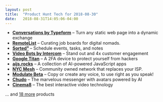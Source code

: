 ```yaml
---
layout: post
title:  "Product Hunt Tech for 2018-08-30"
date:   2018-08-31T14:05:06-04:00
---
```


* **[Conversations by Typeform](https://www.producthunt.com/posts/conversations-by-typeform?utm_campaign=producthunt-api&utm_medium=api&utm_source=Application%3A+Daily+Digest+RSS+%28ID%3A+3202%29)** – Turn any static web page into a dynamic exchange
* **[RemoteList](https://www.producthunt.com/posts/remotelist?utm_campaign=producthunt-api&utm_medium=api&utm_source=Application%3A+Daily+Digest+RSS+%28ID%3A+3202%29)** – Curating job boards for digital nomads.
* **[Sorted³](https://www.producthunt.com/posts/sorted-3?utm_campaign=producthunt-api&utm_medium=api&utm_source=Application%3A+Daily+Digest+RSS+%28ID%3A+3202%29)** – Schedule events, tasks, and notes
* **[Video Bots by Intercom](https://www.producthunt.com/posts/video-bots-by-intercom?utm_campaign=producthunt-api&utm_medium=api&utm_source=Application%3A+Daily+Digest+RSS+%28ID%3A+3202%29)** – Stand out and 4x customer engagement
* **[Google Titan](https://www.producthunt.com/posts/google-titan?utm_campaign=producthunt-api&utm_medium=api&utm_source=Application%3A+Daily+Digest+RSS+%28ID%3A+3202%29)** – A 2FA device to protect yourself from hackers
* **[aijs.rocks](https://www.producthunt.com/posts/aijs-rocks?utm_campaign=producthunt-api&utm_medium=api&utm_source=Application%3A+Daily+Digest+RSS+%28ID%3A+3202%29)** – A collection of AI-powered JavaScript apps
* **[NYC Mesh](https://www.producthunt.com/posts/nyc-mesh?utm_campaign=producthunt-api&utm_medium=api&utm_source=Application%3A+Daily+Digest+RSS+%28ID%3A+3202%29)** – Community owned network that replaces your ISP.
* **[Modulate Beta](https://www.producthunt.com/posts/modulate-beta?utm_campaign=producthunt-api&utm_medium=api&utm_source=Application%3A+Daily+Digest+RSS+%28ID%3A+3202%29)** – Copy or create any voice, to use right as you speak!
* **[Chudo](https://www.producthunt.com/posts/chudo?utm_campaign=producthunt-api&utm_medium=api&utm_source=Application%3A+Daily+Digest+RSS+%28ID%3A+3202%29)** – The marvelous messenger with avatars powered by AI
* **[Cinema8](https://www.producthunt.com/posts/cinema8?utm_campaign=producthunt-api&utm_medium=api&utm_source=Application%3A+Daily+Digest+RSS+%28ID%3A+3202%29)** – The best interactive video technology

… and [18 more](https://www.producthunt.com/tech) products